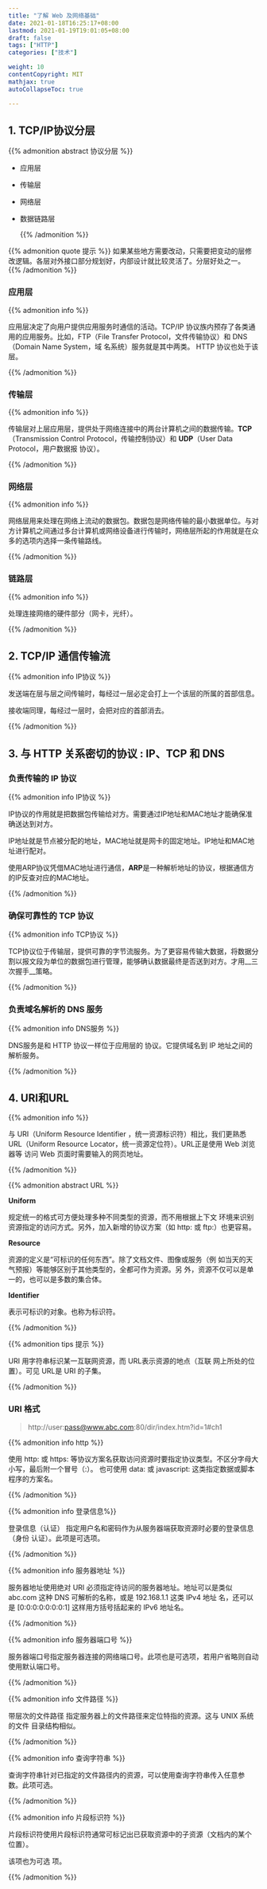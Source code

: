 ```yaml
---
title: "了解 Web 及网络基础"
date: 2021-01-18T16:25:17+08:00
lastmod: 2021-01-19T19:01:05+08:00
draft: false
tags: ["HTTP"]
categories: ["技术"]

weight: 10
contentCopyright: MIT
mathjax: true
autoCollapseToc: true

---
```


## 1. TCP/IP协议分层

{{% admonition abstract 协议分层 %}}
- 应用层

- 传输层

- 网络层

- 数据链路层

  {{% /admonition %}}



{{% admonition  quote 提示  %}}
如果某些地方需要改动，只需要把变动的层修改逻辑。各层对外接口部分规划好，内部设计就比较灵活了。分层好处之一。
{{% /admonition %}}

### 应用层

{{% admonition info %}}

应用层决定了向用户提供应用服务时通信的活动。TCP/IP 协议族内预存了各类通用的应用服务。比如，FTP（File Transfer Protocol，文件传输协议）和 DNS（Domain Name System，域 名系统）服务就是其中两类。 HTTP 协议也处于该层。

{{% /admonition %}}

### 传输层

{{% admonition info %}}

传输层对上层应用层，提供处于网络连接中的两台计算机之间的数据传输。__TCP__（Transmission Control Protocol，传输控制协议）和 __UDP__（User Data Protocol，用户数据报 协议）。

{{% /admonition %}}

### 网络层

{{% admonition info %}}

网络层用来处理在网络上流动的数据包。数据包是网络传输的最小数据单位。与对方计算机之间通过多台计算机或网络设备进行传输时，网络层所起的作用就是在众多的选项内选择一条传输路线。

{{% /admonition %}}

### 链路层

{{% admonition info %}}

处理连接网络的硬件部分（网卡，光纤）。

{{% /admonition %}}



## 2. TCP/IP 通信传输流

{{% admonition info IP协议 %}}

发送端在层与层之间传输时，每经过一层必定会打上一个该层的所属的首部信息。

接收端同理，每经过一层时，会把对应的首部消去。

{{% /admonition %}}

### 

## 3. 与 HTTP 关系密切的协议 : IP、TCP 和 DNS

### 负责传输的 IP 协议
{{% admonition info IP协议 %}}


IP协议的作用就是把数据包传输给对方。需要通过IP地址和MAC地址才能确保准确送达到对方。

IP地址就是节点被分配的地址，MAC地址就是网卡的固定地址。IP地址和MAC地址进行配对。

使用ARP协议凭借MAC地址进行通信，**ARP**是一种解析地址的协议，根据通信方的IP反查对应的MAC地址。

{{% /admonition %}}

### 确保可靠性的 TCP 协议

{{% admonition info TCP协议 %}}

TCP协议位于传输层，提供可靠的字节流服务。为了更容易传输大数据，将数据分割以报文段为单位的数据包进行管理，能够确认数据最终是否送到对方。才用__三次握手__策略。

{{% /admonition %}}

### 负责域名解析的 DNS 服务

{{% admonition info DNS服务 %}}

DNS服务是和 HTTP 协议一样位于应用层的 协议。它提供域名到 IP 地址之间的解析服务。

{{% /admonition %}}



## 4. URI和URL

{{% admonition info %}}

与 URI（Uniform Resource Identifier ，统一资源标识符）相比，我们更熟悉 URL（Uniform Resource Locator，统一资源定位符）。URL正是使用 Web 浏览器等 访问 Web 页面时需要输入的网页地址。

{{% /admonition %}}

{{% admonition abstract URL   %}}

**Uniform**

规定统一的格式可方便处理多种不同类型的资源，而不用根据上下文 环境来识别资源指定的访问方式。另外，加入新增的协议方案（如 http: 或 ftp:）也更容易。

**Resource**

资源的定义是“可标识的任何东西”。除了文档文件、图像或服务（例 如当天的天气预报）等能够区别于其他类型的，全都可作为资源。另 外，资源不仅可以是单一的，也可以是多数的集合体。

**Identifier**

表示可标识的对象。也称为标识符。

{{% /admonition %}}

{{% admonition tips 提示   %}}

URI 用字符串标识某一互联网资源，而 URL表示资源的地点（互联 网上所处的位置）。可见 URL是 URI 的子集。

{{% /admonition %}}

### URI 格式

> http://user:pass@www.abc.com:80/dir/index.htm?id=1#ch1

{{% admonition info  http %}}

使用 http: 或 https: 等协议方案名获取访问资源时要指定协议类型。不区分字母大小写，最后附一个冒号（:）。 也可使用 data: 或 javascript: 这类指定数据或脚本程序的方案名。 

{{% /admonition %}}

{{% admonition info  登录信息%}}

登录信息（认证） 指定用户名和密码作为从服务器端获取资源时必要的登录信息（身份 认证）。此项是可选项。 

{{% /admonition %}}

{{% admonition info  服务器地址 %}}

服务器地址使用绝对 URI 必须指定待访问的服务器地址。地址可以是类似 abc.com 这种 DNS 可解析的名称，或是 192.168.1.1 这类 IPv4 地址 名，还可以是 [0:0:0:0:0:0:0:1] 这样用方括号括起来的 IPv6 地址名。

{{% /admonition %}} 

{{% admonition info  服务器端口号 %}}

服务器端口号指定服务器连接的网络端口号。此项也是可选项，若用户省略则自动 使用默认端口号。 

{{% /admonition %}} 

{{% admonition info  文件路径 %}}

带层次的文件路径 指定服务器上的文件路径来定位特指的资源。这与 UNIX 系统的文件 目录结构相似。

{{% /admonition %}} 

{{% admonition info  查询字符串  %}}

查询字符串针对已指定的文件路径内的资源，可以使用查询字符串传入任意参 数。此项可选。 

{{% /admonition %}} 

{{% admonition info 片段标识符   %}}

片段标识符使用片段标识符通常可标记出已获取资源中的子资源（文档内的某个 位置）。

该项也为可选 项。

{{% /admonition %}}